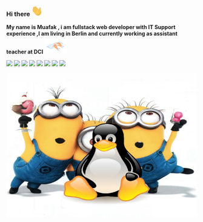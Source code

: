 
### Hi there <img src="wave.gif" width="30px">

__My name is Muafak , 
i am fullstack web developer with IT Support experience ,I am living in Berlin and currently working as assistant teacher at DCI__ <img src="type.gif" width="60px">
<!--
**mwafaka/mwafaka** is a ✨ _special_ ✨ repository because its `README.md` (this file) appears on your GitHub profile.

Here are some ideas to get you started:
--🔭 I’m currently working on ...
- 🌱 I’m currently learning ...
- 👯 I’m looking to collaborate on ...
- 🤔 I’m looking for help with ...
- 💬 Ask me about ...
- 📫 How to reach me: ...
- 😄 Pronouns: ...
- ⚡ Fun fact: ...
-->

![](https://img.shields.io/badge/code-Javascript-informational?style=flat&logo=<LOGO_NAME>&logoColor=white&color=2bbc8a)
![](https://img.shields.io/badge/code-typescript-informational?style=flat&logo=<LOGO_NAME>&logoColor=white&color=2bbc8a) 
![](https://img.shields.io/badge/code-Python-informational?style=flat&logo=<LOGO_NAME>&logoColor=white&color=2bbc8a) 
![](https://img.shields.io/badge/code-React-informational?style=flat&logo=<LOGO_NAME>&logoColor=white&color=2bbc8a) 
![](https://img.shields.io/badge/code-Redux-informational?style=flat&logo=<LOGO_NAME>&logoColor=white&color=2bbc8a)
![](https://img.shields.io/badge/code-NodeJS-informational?style=flat&logo=<LOGO_NAME>&logoColor=white&color=2bbc8a)
![](https://img.shields.io/badge/code-ExpressJS-informational?style=flat&logo=<LOGO_NAME>&logoColor=white&color=2bbc8a)
![](https://img.shields.io/badge/code-sql-informational?style=flat&logo=<LOGO_NAME>&logoColor=white&color=2bbc8a)






<img src="minio.jpg" height='380px' width='100%'>


